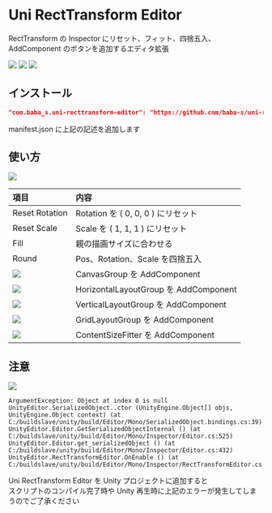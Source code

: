 # Uni RectTransform Editor

RectTransform の Inspector にリセット、フィット、四捨五入、AddComponent のボタンを追加するエディタ拡張

![](https://img.shields.io/badge/Unity-2018.4%2B-red.svg)
![](https://img.shields.io/badge/.NET-4.x-orange.svg)
[![](https://img.shields.io/github/license/baba-s/uni-recttransform-editor".svg)](https://github.com/baba-s/uni-recttransform-editor"/blob/master/LICENSE)

## インストール

```json
"com.baba_s.uni-recttransform-editor": "https://github.com/baba-s/uni-recttransform-editor.git",
```

manifest.json に上記の記述を追加します  

## 使い方

![](https://cdn-ak.f.st-hatena.com/images/fotolife/b/baba_s/20190929/20190929130215.png)

|項目|内容|
|:--|:--|
|Reset Rotation|Rotation を ( 0, 0, 0 ) にリセット|
|Reset Scale|Scale を ( 1, 1, 1 ) にリセット|
|Fill|親の描画サイズに合わせる|
|Round|Pos、Rotation、Scale を四捨五入|
|![](https://cdn-ak.f.st-hatena.com/images/fotolife/b/baba_s/20190929/20190929130357.png)|CanvasGroup を AddComponent|
|![](https://cdn-ak.f.st-hatena.com/images/fotolife/b/baba_s/20190929/20190929130349.png)|HorizontalLayoutGroup を AddComponent|
|![](https://cdn-ak.f.st-hatena.com/images/fotolife/b/baba_s/20190929/20190929130355.png)|VerticalLayoutGroup を AddComponent|
|![](https://cdn-ak.f.st-hatena.com/images/fotolife/b/baba_s/20190929/20190929130352.png)|GridLayoutGroup を AddComponent|
|![](https://cdn-ak.f.st-hatena.com/images/fotolife/b/baba_s/20190929/20190929130347.png)|ContentSizeFitter を AddComponent|

## 注意

![](https://cdn-ak.f.st-hatena.com/images/fotolife/b/baba_s/20190929/20190929130920.png)

```
ArgumentException: Object at index 0 is null
UnityEditor.SerializedObject..ctor (UnityEngine.Object[] objs, UnityEngine.Object context) (at C:/buildslave/unity/build/Editor/Mono/SerializedObject.bindings.cs:39)
UnityEditor.Editor.GetSerializedObjectInternal () (at C:/buildslave/unity/build/Editor/Mono/Inspector/Editor.cs:525)
UnityEditor.Editor.get_serializedObject () (at C:/buildslave/unity/build/Editor/Mono/Inspector/Editor.cs:432)
UnityEditor.RectTransformEditor.OnEnable () (at C:/buildslave/unity/build/Editor/Mono/Inspector/RectTransformEditor.cs:100)
```

Uni RectTransform Editor を Unity プロジェクトに追加すると  
スクリプトのコンパイル完了時や Unity 再生時に上記のエラーが発生してしまうのでご了承ください